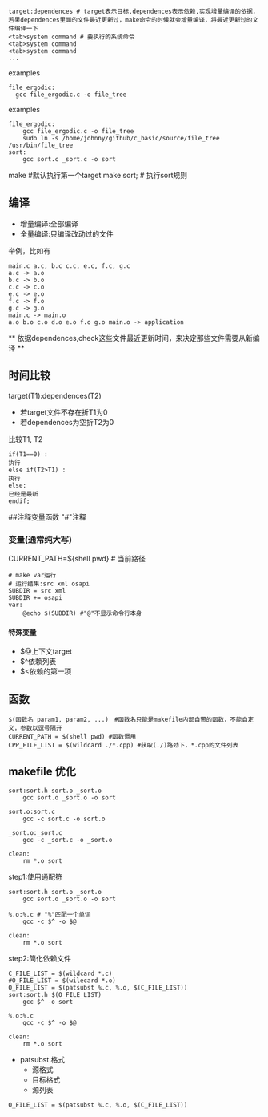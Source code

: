 ```
target:dependences # target表示目标,dependences表示依赖,实现增量编译的依据，若果dependences里面的文件最近更新过，make命令的时候就会增量编译，将最近更新过的文件编译一下
<tab>system command # 要执行的系统命令
<tab>system command
<tab>system command
...
```
examples
```
file_ergodic:
  gcc file_ergodic.c -o file_tree
```
examples
```
file_ergodic:
    gcc file_ergodic.c -o file_tree
    sudo ln -s /home/johnny/github/c_basic/source/file_tree /usr/bin/file_tree
sort:
    gcc sort.c _sort.c -o sort
```
make #默认执行第一个target
make sort; # 执行sort规则

## 编译
- 增量编译:全部编译
- 全量编译:只编译改动过的文件

举例，比如有
```
main.c a.c, b.c c.c, e.c, f.c, g.c
a.c -> a.o
b.c -> b.o
c.c -> c.o
e.c -> e.o
f.c -> f.o
g.c -> g.o
main.c -> main.o
a.o b.o c.o d.o e.o f.o g.o main.o -> application
```
** 依据dependences,check这些文件最近更新时间，来决定那些文件需要从新编译 **
## 时间比较
target(T1):dependences(T2)
- 若target文件不存在折T1为0
- 若dependences为空折T2为0

比较T1, T2
```
if(T1==0) :
执行
else if(T2>T1) :
执行
else:
已经是最新
endif;
```
##注释变量函数
"#"注释
### 变量(通常纯大写)
CURRENT_PATH=${shell pwd} # 当前路径
```
# make var运行
# 运行结果:src xml osapi
SUBDIR = src xml
SUBDIR += osapi
var:
    @echo $(SUBDIR) #"@"不显示命令行本身
```

#### 特殊变量
- $@上下文target
- $^依赖列表
- $<依赖的第一项

## 函数
```
$(函数名 param1, param2, ...)　#函数名只能是makefile内部自带的函数，不能自定义，参数以逗号隔开
CURRENT_PATH = $(shell pwd) #函数调用
CPP_FILE_LIST = $(wildcard ./*.cpp) #获取(./)路劲下，*.cpp的文件列表
```
## makefile 优化
```
sort:sort.h sort.o _sort.o
    gcc sort.o _sort.o -o sort

sort.o:sort.c
    gcc -c sort.c -o sort.o

_sort.o:_sort.c
    gcc -c _sort.c -o _sort.o

clean:
    rm *.o sort
```
step1:使用通配符
```
sort:sort.h sort.o _sort.o
    gcc sort.o _sort.o -o sort

%.o:%.c # "%"匹配一个单词
    gcc -c $^ -o $@

clean:
    rm *.o sort
```
step2:简化依赖文件
```
C_FILE_LIST = $(wildcard *.c)
#O_FILE_LIST = $(wilecard *.o)
O_FILE_LIST = $(patsubst %.c, %.o, $(C_FILE_LIST))
sort:sort.h $(O_FILE_LIST)
    gcc $^ -o sort

%.o:%.c
    gcc -c $^ -o $@

clean:
    rm *.o sort
```
- patsubst 格式
  - 源格式
  - 目标格式
  - 源列表
```
O_FILE_LIST = $(patsubst %.c, %.o, $(C_FILE_LIST))
```
